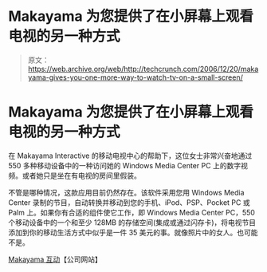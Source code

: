 # Makayama 为您提供了在小屏幕上观看电视的另一种方式

> 原文：<https://web.archive.org/web/http://techcrunch.com/2006/12/20/makayama-gives-you-one-more-way-to-watch-tv-on-a-small-screen/>

# Makayama 为您提供了在小屏幕上观看电视的另一种方式

在 Makayama Interactive 的移动电视中心的帮助下，这位女士非常兴奋地通过 550 多种移动设备中的一种访问她的 Windows Media Center PC 上的数字视频。或者她只是坐在有电视的房间里假装。

不管是哪种情况，这款应用目前仍然存在。该软件采用您用 Windows Media Center 录制的节目，自动转换并移动到您的手机、iPod、PSP、Pocket PC 或 Palm 上。如果你有合适的组件使它工作，即 Windows Media Center PC，550 个移动设备中的一个和至少 128MB 的存储空间(集成或通过闪存卡)，将电视节目添加到你的移动生活方式中似乎是一件 35 美元的事。就像照片中的女人。也可能不是。

[Makayama 互动](https://web.archive.org/web/20130627201246/http://www.makayama.com/mediacenter.html)【公司网站】